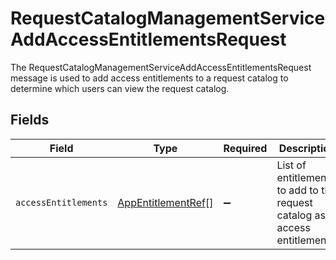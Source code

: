 # RequestCatalogManagementServiceAddAccessEntitlementsRequest

 The RequestCatalogManagementServiceAddAccessEntitlementsRequest message is used to add access entitlements to a request
 catalog to determine which users can view the request catalog.



## Fields

| Field                                                                        | Type                                                                         | Required                                                                     | Description                                                                  |
| ---------------------------------------------------------------------------- | ---------------------------------------------------------------------------- | ---------------------------------------------------------------------------- | ---------------------------------------------------------------------------- |
| `accessEntitlements`                                                         | [AppEntitlementRef](../../models/shared/appentitlementref.md)[]              | :heavy_minus_sign:                                                           |  List of entitlements to add to the request catalog as access entitlements.<br/> |
